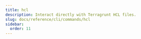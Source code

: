 ```yaml
---
title: hcl
description: Interact directly with Terragrunt HCL files.
slug: docs/reference/cli/commands/hcl
sidebar:
  order: 11
---
```


<!-- This page is intentionally empty. Commands are defined in `src/pages/docs/reference/cli/commands/[...slug.astro] -->
<!-- This file is a placeholder to ensure that other pages see commands in their sidebars, and so that the data is accessible in the docs collection. -->
